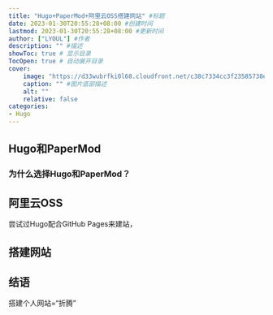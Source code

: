 ```yaml
---
title: "Hugo+PaperMod+阿里云OSS搭建网站" #标题
date: 2023-01-30T20:55:28+08:00 #创建时间
lastmod: 2023-01-30T20:55:28+08:00 #更新时间
author: ["LYOUL"] #作者
description: "" #描述
showToc: true # 显示目录
TocOpen: true # 自动展开目录
cover:
    image: "https://d33wubrfki0l68.cloudfront.net/c38c7334cc3f23585738e40334284fddcaf03d5e/2e17c/images/hugo-logo-wide.svg" #图片路径：posts/tech/文章1/picture.png
    caption: "" #图片底部描述
    alt: ""
    relative: false
categories: 
- Hugo
---
```


## Hugo和PaperMod

### 为什么选择Hugo和PaperMod？

## 阿里云OSS

尝试过Hugo配合GitHub Pages来建站，

## 搭建网站

## 结语

搭建个人网站=“折腾”